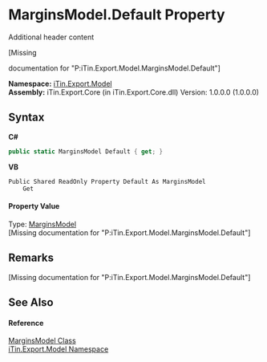 # MarginsModel.Default Property 
Additional header content 

\[Missing <summary> documentation for "P:iTin.Export.Model.MarginsModel.Default"\]

**Namespace:**&nbsp;<a href="ef57ffcc-e95e-b212-5a46-9aa6f5a3511f">iTin.Export.Model</a><br />**Assembly:**&nbsp;iTin.Export.Core (in iTin.Export.Core.dll) Version: 1.0.0.0 (1.0.0.0)

## Syntax

**C#**<br />
``` C#
public static MarginsModel Default { get; }
```

**VB**<br />
``` VB
Public Shared ReadOnly Property Default As MarginsModel
	Get
```


#### Property Value
Type: <a href="9169ba51-2f2d-0b19-403d-e4673fa0563e">MarginsModel</a><br />\[Missing <value> documentation for "P:iTin.Export.Model.MarginsModel.Default"\]

## Remarks
\[Missing <remarks> documentation for "P:iTin.Export.Model.MarginsModel.Default"\]

## See Also


#### Reference
<a href="9169ba51-2f2d-0b19-403d-e4673fa0563e">MarginsModel Class</a><br /><a href="ef57ffcc-e95e-b212-5a46-9aa6f5a3511f">iTin.Export.Model Namespace</a><br />